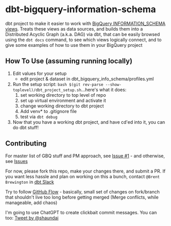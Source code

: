 # dbt-bigquery-information-schema

dbt project to make it easier to work with [BigQuery INFORMATION_SCHEMA views](https://cloud.google.com/bigquery/docs/information-schema-intro).  Treats these views as data sources, and builds them into a Distributed Acyclic Graph (a.k.a. DAG) via dbt, that can be easily browsed using the `dbt docs` command, to see which views logically connect, and to give some examples of how to use them in your BigQuery project

## How To Use (assuming running locally)

1. Edit values for your setup
    - edit project & dataset in dbt_bigquery_info_schema/profiles.yml
1. Run the setup script: `bash $(git rev-parse --show-toplevel)/dbt_project_setup.sh`...here's what it does:
    1. set working directory to top level of repo
    1. set up virtual environment and activate it
    1. change working directory to dbt project
    1. Add venv* to .gitignore file
    1. test via `dbt debug`
1. Now that you have a working dbt project, and have cd'ed into it, you can do dbt stuff!

## Contributing

For master list of GBQ stuff and PM approach, see [Issue #1](https://github.com/bbrewington/dbt-bigquery-information-schema/issues/1) - and otherwise, see [Issues](https://github.com/bbrewington/dbt-bigquery-information-schema/issues)

For now, please fork this repo, make your changes there, and submit a PR.  If you want less hassle and plan on working on this a bunch, contact `@Brent Brewington` in [dbt Slack](https://getdbt.slack.com)

Try to follow [GitHub Flow](https://docs.github.com/en/get-started/quickstart/github-flow) - basically, small set of changes on fork/branch that shouldn't live too long before getting merged (Merge conflicts, while manageable, add chaos)

I'm going to use ChatGPT to create clickbait commit messages.  You can too: [Tweet by @shaundai](https://twitter.com/shaundai/status/1598299932313931777)
